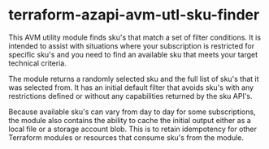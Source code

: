 # terraform-azapi-avm-utl-sku-finder

This AVM utility module finds sku's that match a set of filter conditions. It is intended to assist with situations where your subscription is restricted for specific sku's and you need to find an available sku that meets your target technical criteria.  

The module returns a randomly selected sku and the full list of sku's that it was selected from. It has an initial default filter that avoids sku's with any restrictions defined or without any capabilities returned by the sku API's.

Because available sku's can vary from day to day for some subscriptions, the module also contains the ability to cache the initial output either as a local file or a storage account blob. This is to retain idempotency for other Terraform modules or resources that consume sku's from the module.

